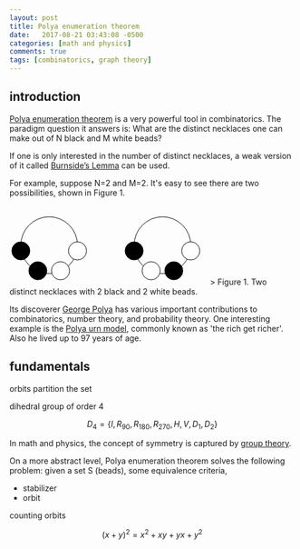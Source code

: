 ```yaml
---
layout: post
title: Polya enumeration theorem
date:   2017-08-21 03:43:08 -0500
categories: [math and physics]
comments: true
tags: [combinatorics, graph theory]
---
```


## introduction

[Polya enumeration theorem](https://en.wikipedia.org/wiki/P%C3%B3lya_enumeration_theorem) is a very powerful tool in combinatorics. The paradigm 
question it answers is:
What are the distinct necklaces one can make out of N black and M white beads?

If one is only interested in the number of distinct necklaces,
a weak version of it called [Burnside’s Lemma](https://en.wikipedia.org/wiki/Burnside%27s_lemma) can be used.

For example, suppose N=2 and M=2.
It's easy to see there are two possibilities, shown in Figure 1.

<svg width='350' height='140'> 
<circle cx='70' cy='70' r='50' fill='none' stroke='black' /> 
    <circle cx='120' cy='80' r='16' fill='white' stroke='black' /> 
    <circle cx='90' cy='115' r='16' fill='white' stroke='black' /> 
    <circle cx='50' cy='115' r='16' fill='black' stroke='black' /> 
    <circle cx='20' cy='80' r='16' fill='black' stroke='black' /> 
<circle cx='270' cy='70' r='50' fill='none' stroke='black' /> 
    <circle cx='320' cy='80' r='16' fill='white' stroke='black' /> 
    <circle cx='290' cy='115' r='16' fill='black' stroke='black' /> 
    <circle cx='250' cy='115' r='16' fill='white' stroke='black' /> 
    <circle cx='220' cy='80' r='16' fill='black' stroke='black' /> 
</svg>
> Figure 1. Two distinct necklaces with 2 black and 2 white beads.

Its discoverer [George Polya](https://en.wikipedia.org/wiki/George_P%C3%B3lya) has various important contributions to combinatorics, number theory, and probability theory.
One interesting example is the [Polya urn model](https://en.wikipedia.org/wiki/P%C3%B3lya_urn_model), commonly known as 'the rich get richer'. 
Also he lived up to 97 years of age.

## fundamentals

orbits partition the set


dihedral group of order 4

$$D_4 = \{I, R_{90}, R_{180}, R_{270}, H, V, D_1, D_2 \}$$

In math and physics, the concept of symmetry is captured by [group theory]().

On a more abstract level, Polya enumeration theorem solves the following problem: given a set S (beads), some equivalence criteria, 


* stabilizer
* orbit

counting orbits


$$(x+y)^2 = x^2 + xy + yx + y^2$$
